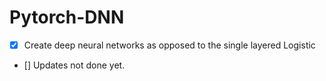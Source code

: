 # Pytorch-DNN

- [x] Create deep neural networks as opposed to the single layered Logistic
- []  Updates not done yet.